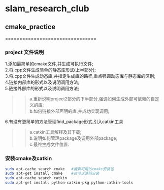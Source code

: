 # slam_research_club
## cmake_practice
================================
### project 文件说明
1.添加最简单的cmake文件,并生成可执行文件;  
2.将.cpp文件生成简单的静态库形式(上半部分);  
3.将.cpp文件生成动态库,并指定生成库的路径,重点强调动态库与静态库的区别;  
4.链接内部库的形式以及说明调用方法;  
5.链接外部库的形式以及说明调用方法;  
>>a.重新说明project2部分的下半部分,强调如何生成外部可依赖的自定义的库;  
>>b.如何链接外部声明的库,并成功实现调用;  

6.有没有更简单的方法管理find_package形式,引入catkin工具  
>>a.catkin工具解释及其下载;  
>>b.说明如何管理package及调用外部package;  
>>c.最终生成文件位置.  

### 安装cmake及catkin
```bash
sudo apt-cache search cmake   #搜索可用的cmake安装包  
sudo apt-get install cmake    #也可以源码安装  
sudo apt-cache search catkin  
sudo apt-get install python-catkin-pkg python-catkin-tools  
```


